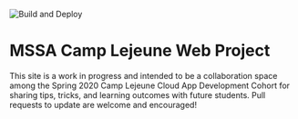 ![Build and Deploy](https://github.com/MSSA-CAD-Camp-Lejeune-Spring2020/CloudAppDevelopment/workflows/Build%20and%20Deploy/badge.svg?branch=master)

# MSSA Camp Lejeune Web Project

This site is a work in progress and intended to be a collaboration space among the Spring 2020 Camp Lejeune Cloud App Development Cohort for sharing tips, tricks, and learning outcomes with future students. Pull requests to update are welcome and encouraged!